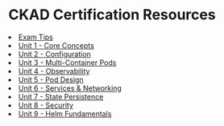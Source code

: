 # CKAD Certification Resources

<li class="masthead__menu-item">
    <a href="/ckad-certification/tips.html">Exam Tips</a>
</li>
<li class="masthead__menu-item">
    <a href="/ckad-certification/unit1.html">Unit 1 - Core Concepts</a>
</li>
<li class="masthead__menu-item">
    <a href="/ckad-certification/unit2.html">Unit 2 - Configuration</a>
</li>
<li class="masthead__menu-item">
    <a href="/ckad-certification/unit3.html">Unit 3 - Multi-Container Pods</a>
</li>
<li class="masthead__menu-item">
    <a href="/ckad-certification/unit4.html">Unit 4 - Observability</a>
</li>
<li class="masthead__menu-item">
    <a href="/ckad-certification/unit5.html">Unit 5 - Pod Design</a>
</li>
<li class="masthead__menu-item">
    <a href="/ckad-certification/unit6.html">Unit 6 - Services & Networking</a>
</li>
<li class="masthead__menu-item">
    <a href="/ckad-certification/unit7.html">Unit 7 - State Persistence</a>
</li>
<li class="masthead__menu-item">
    <a href="/ckad-certification/unit8.html">Unit 8 - Security</a>
</li>
<li class="masthead__menu-item">
    <a href="/ckad-certification/unit9.html">Unit 9 - Helm Fundamentals</a>
</li>

